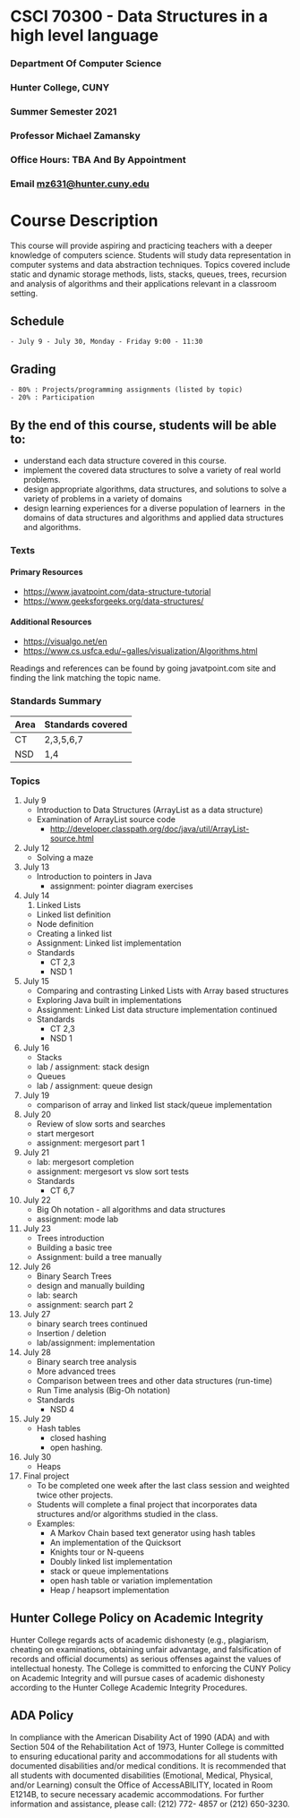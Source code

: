 # CSCI 70300 - Data Structures in a high level language

### Department Of Computer Science

### Hunter College, CUNY
### Summer Semester 2021
### Professor Michael Zamansky
### Office Hours: TBA And By Appointment
### Email mz631@hunter.cuny.edu

# Course Description

This course will provide aspiring and practicing teachers with a
deeper knowledge of computers science. Students will study data
representation in computer systems and data abstraction
techniques. Topics covered include static and dynamic storage methods,
lists, stacks, queues, trees, recursion and analysis of algorithms and
their applications relevant in a classroom setting.

	
## Schedule
	- July 9 - July 30, Monday - Friday 9:00 - 11:30 


## Grading

	- 80% : Projects/programming assignments (listed by topic)
    - 20% : Participation


## By the end of this course, students will be able to:

  - understand each data structure covered in this course.
  - implement the covered data structures to solve a variety of real
    world problems.
  - design appropriate algorithms, data structures, and solutions to
    solve a variety of problems in a variety of domains
  - design learning experiences for a diverse population of learners
     in the domains of data structures and algorithms and applied data
    structures and algorithms.


### Texts

#### Primary Resources
  - https://www.javatpoint.com/data-structure-tutorial
  - https://www.geeksforgeeks.org/data-structures/
  
#### Additional Resources
  - https://visualgo.net/en
  - https://www.cs.usfca.edu/~galles/visualization/Algorithms.html

Readings and references can be found by going javatpoint.com site and
finding the link matching the topic name.

### Standards Summary

 | Area | Standards covered |
 |------|------------------|
 | CT   | 2,3,5,6,7        |
 | NSD  | 1,4              |

### Topics


1. July 9
   - Introduction to Data Structures (ArrayList as a data structure)
   - Examination of ArrayList source code
	 - http://developer.classpath.org/doc/java/util/ArrayList-source.html
1. July 12
   - Solving a maze
1. July 13
   - Introduction to pointers in Java 
	 - assignment: pointer diagram exercises
1. July 14
   1. Linked Lists 
	 - Linked list definition
	 - Node definition
	 - Creating a linked list
	 - Assignment: Linked list implementation
	 - Standards 
	   - CT 2,3
       - NSD 1 
1. July 15
   - Comparing and contrasting Linked Lists with Array based structures
   - Exploring Java built in implementations
   - Assignment: Linked List data structure implementation continued
   - Standards
	 - CT 2,3
	 - NSD 1
1. July 16
   - Stacks 
   - lab / assignment: stack design
   - Queues
   - lab / assignment: queue design
1. July 19
   - comparison of array and linked list stack/queue implementation
1. July 20
   - Review of slow sorts and searches
   - start mergesort
   - assignment: mergesort part 1
1. July 21
   - lab: mergesort completion
   - assignment: mergesort vs slow sort tests
   - Standards 
     - CT 6,7
1. July 22 
   - Big Oh notation - all algorithms and data structures
   - assignment: mode lab
1. July 23
   - Trees introduction
   - Building a basic tree
   - Assignment: build a tree manually
1. July 26
   - Binary Search Trees
   - design and manually building
   - lab: search 
   - assignment: search part 2
1. July 27
   - binary search trees continued
   - Insertion / deletion
   - lab/assignment: implementation
1. July 28
   - Binary search tree analysis
   - More advanced trees
   - Comparison between trees and other data structures (run-time)
   -  Run Time analysis (Big-Oh notation)
   - Standards 
     - NSD 4
1. July 29
   - Hash tables 
	 - closed hashing
     - open hashing.
1. July 30
   - Heaps 
1. Final project
   - To be completed one week after the last class session and
     weighted twice other projects.
   - Students will complete a final project that incorporates
     data structures and/or algorithms studied in the class.
   - Examples: 
	 - A Markov Chain based text generator using hash tables 
	 - An implementation of the Quicksort
	 - Knights tour or N-queens
	 - Doubly linked list implementation
	 - stack or queue implementations
	 - open hash table or variation implementation
	 - Heap / heapsort implementation
   
## Hunter College Policy on Academic Integrity
Hunter College regards acts of academic dishonesty (e.g., plagiarism,
cheating on examinations, obtaining unfair advantage, and
falsification of records and official documents) as serious offenses
against the values of intellectual honesty. The College is committed
to enforcing the CUNY Policy on Academic Integrity and will pursue
cases of academic dishonesty according to the Hunter College Academic
Integrity Procedures.

## ADA Policy

In compliance with the American Disability Act of 1990 (ADA) and with Section 504 of the
Rehabilitation Act of 1973, Hunter College is committed to ensuring educational parity and
accommodations for all students with documented disabilities and/or medical conditions. It is
recommended that all students with documented disabilities (Emotional, Medical, Physical, and/or
Learning) consult the Office of AccessABILITY, located in Room E1214B, to secure necessary
academic accommodations. For further information and assistance, please call: (212) 772- 4857 or
(212) 650-3230.
